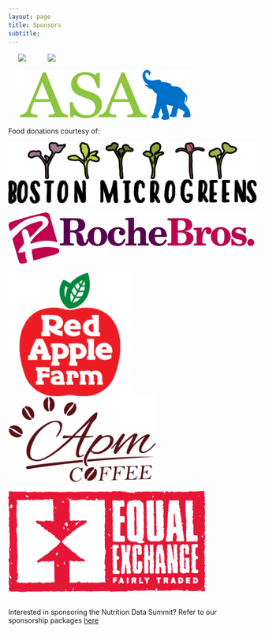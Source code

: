 ```yaml
---
layout: page
title: Sponsors 
subtitle: 
---
```


<a href="https://nutrition.tufts.edu/"><img src="/img/sponsors/friedman_recolor.png" width="200"  hspace="20" align="center"></a>
<a href="http://environment.tufts.edu/"><img src="/img/sponsors/tie_recolor.png" width="200"  hspace="20"  align="center"></a>
<br><br>
<a href="https://sites.tufts.edu/tuftsasa/"><img src="/img/sponsors/asat.png" width="350"  hspace="20"  align="center"></a>

Food donations courtesy of:

<img src="/img/sponsors/boston_microgreens.png" width="600"  align="center">
<br><br>
<img src="/img/sponsors/roche_bros.png" width="500"  align="center">
<br><br>
<img src="/img/sponsors/redapplefarms.png" width="250"  align="center">          <img src="/img/sponsors/apm_coffee.png" width="300"  align="center">
<br><br>
<img src="/img/sponsors/equalexchange.png" width="400"  align="center">
<br><br>

Interested in sponsoring the Nutrition Data Summit? Refer to our sponsorship packages <a href="img/partners/%5BNDS%5D%20Sponsorship%20%26%20Partnership%20Packages.pdf" download="%5BNDS%5D%20Sponsorship%20%26%20Partnership%20Packages.pdf">here</a>

